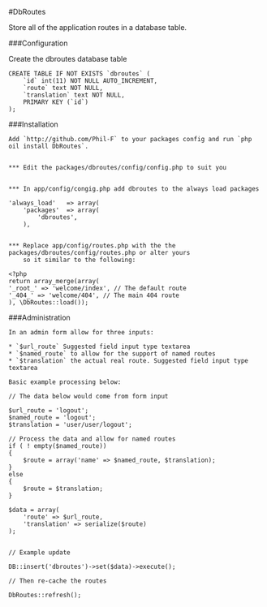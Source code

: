 #DbRoutes

Store all of the application routes in a database table.

###Configuration

Create the dbroutes database table

    CREATE TABLE IF NOT EXISTS `dbroutes` (
        `id` int(11) NOT NULL AUTO_INCREMENT,
        `route` text NOT NULL,
        `translation` text NOT NULL,
        PRIMARY KEY (`id`)
    );

###Installation

    Add `http://github.com/Phil-F` to your packages config and run `php oil install DbRoutes`.


    *** Edit the packages/dbroutes/config/config.php to suit you


    *** In app/config/congig.php add dbroutes to the always load packages

    'always_load'	=> array(
		'packages'	=> array(
            'dbroutes',
		),


	*** Replace app/config/routes.php with the the packages/dbroutes/config/routes.php or alter yours
	    so it similar to the following:

	<?php
    return array_merge(array(
    '_root_' => 'welcome/index', // The default route
    '_404_' => 'welcome/404', // The main 404 route
    ), \DbRoutes::load());


###Administration

	In an admin form allow for three inputs:

	* `$url_route` Suggested field input type textarea
	* `$named_route` to allow for the support of named routes
	* `$translation` the actual real route. Suggested field input type textarea

	Basic example processing below:

	// The data below would come from form input

	$url_route = 'logout';
	$named_route = 'logout';
	$translation = 'user/user/logout';

	// Process the data and allow for named routes
	if ( ! empty($named_route))
	{
	    $route = array('name' => $named_route, $translation);
	}
	else
	{
	    $route = $translation;
	}

	$data = array(
	    'route' => $url_route,
	    'translation' => serialize($route)
	);


	// Example update

	DB::insert('dbroutes')->set($data)->execute();

	// Then re-cache the routes

	DbRoutes::refresh();